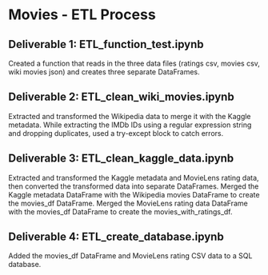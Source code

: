 # Movies - ETL Process
## Deliverable 1: ETL_function_test.ipynb
Created a function that reads in the three data files (ratings csv, movies csv, wiki movies json) and creates three separate DataFrames.
## Deliverable 2: ETL_clean_wiki_movies.ipynb
Extracted and transformed the Wikipedia data to merge it with the Kaggle metadata. While extracting the IMDb IDs using a regular expression string and dropping duplicates, used a try-except block to catch errors.
## Deliverable 3: ETL_clean_kaggle_data.ipynb
Extracted and transformed the Kaggle metadata and MovieLens rating data, then converted the transformed data into separate DataFrames. Merged the Kaggle metadata DataFrame with the Wikipedia movies DataFrame to create the movies_df DataFrame. Merged the MovieLens rating data DataFrame with the movies_df DataFrame to create the movies_with_ratings_df.
## Deliverable 4: ETL_create_database.ipynb
Added the movies_df DataFrame and MovieLens rating CSV data to a SQL database.


